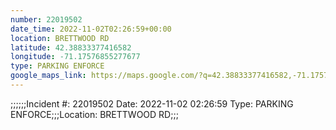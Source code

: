 ```yaml
---
number: 22019502
date_time: 2022-11-02T02:26:59+00:00
location: BRETTWOOD RD
latitude: 42.38833377416582
longitude: -71.17576855277677
type: PARKING ENFORCE
google_maps_link: https://maps.google.com/?q=42.38833377416582,-71.17576855277677
---
```


;;;;;;Incident #: 22019502  Date: 2022-11-02 02:26:59   Type: PARKING ENFORCE;;;Location: BRETTWOOD RD;;;
